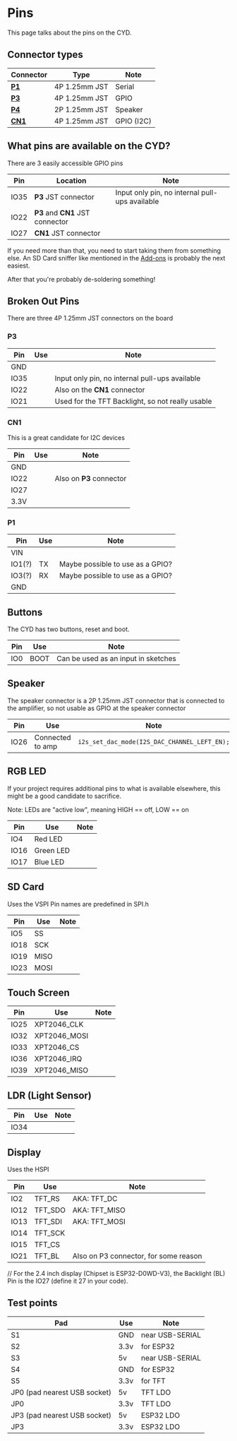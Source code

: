 # Pins

This page talks about the pins on the CYD.

## Connector types

|Connector|Type    |Note                   |
|---      |---     |----                   |
|[**P1**](#p1)  |4P 1.25mm JST|Serial     |
|[**P3**](#p3)  |4P 1.25mm JST|GPIO       |
|[**P4**](#p4)  |2P 1.25mm JST|Speaker    |
|[**CN1**](#cn1)|4P 1.25mm JST|GPIO (I2C) |

## What pins are available on the CYD?

There are 3 easily accessible GPIO pins

|Pin|Location|Note|
|---|---|----|
|IO35|**P3** JST connector|Input only pin, no internal pull-ups available|
|IO22|**P3** and **CN1** JST connector||
|IO27|**CN1** JST connector||

If you need more than that, you need to start taking them from something else. An SD Card sniffer like mentioned in the [Add-ons](/ADDONS.md) is probably the next easiest.

After that you're probably de-soldering something!

## Broken Out Pins

There are three 4P 1.25mm JST connectors on the board

### P3
|Pin|Use|Note|
|---|---|----|
|GND|||
|IO35||Input only pin, no internal pull-ups available|
|IO22||Also on the **CN1** connector|
|IO21||Used for the TFT Backlight, so not really usable|

### CN1
This is a great candidate for I2C devices

|Pin|Use|Note|
|---|---|----|
|GND|||
|IO22||Also on **P3** connector|
|IO27|||
|3.3V|||

### P1
|Pin|Use|Note|
|---|---|----|
|VIN|||
|IO1(?)|TX|Maybe possible to use as a GPIO?|
|IO3(?)|RX|Maybe possible to use as a GPIO?|
|GND|||


## Buttons

The CYD has two buttons, reset and boot.

|Pin|Use|Note|
|---|---|----|
|IO0|BOOT|Can be used as an input in sketches|

## Speaker

The speaker connector is a 2P 1.25mm JST connector that is connected to the amplifier, so not usable as GPIO at the speaker connector

|Pin|Use|Note|
|---|---|----|
|IO26|Connected to amp|`i2s_set_dac_mode(I2S_DAC_CHANNEL_LEFT_EN);`|

## RGB LED

If your project requires additional pins to what is available elsewhere, this might be a good candidate to sacrifice.

Note: LEDs are "active low", meaning HIGH == off, LOW == on

|Pin|Use|Note|
|---|---|----|
|IO4|Red LED||
|IO16|Green LED||
|IO17|Blue LED||

## SD Card
Uses the VSPI
Pin names are predefined in SPI.h

|Pin|Use|Note|
|---|---|----|
|IO5|SS||
|IO18|SCK||
|IO19|MISO||
|IO23|MOSI||

## Touch Screen

|Pin|Use|Note|
|---|---|----|
|IO25|XPT2046_CLK||
|IO32|XPT2046_MOSI||
|IO33|XPT2046_CS||
|IO36|XPT2046_IRQ||
|IO39|XPT2046_MISO||

## LDR (Light Sensor)

|Pin|Use|Note|
|---|---|----|
|IO34|||

## Display
Uses the HSPI

|Pin|Use|Note|
|---|---|----|
|IO2|TFT_RS|AKA: TFT_DC|
|IO12|TFT_SDO|AKA: TFT_MISO|
|IO13|TFT_SDI|AKA: TFT_MOSI|
|IO14|TFT_SCK||
|IO15|TFT_CS||
|IO21|TFT_BL|Also on P3 connector, for some reason|

// For the 2.4 inch display (Chipset is ESP32-D0WD-V3), the Backlight (BL) Pin is the IO27 (define it 27 in your code). 

## Test points
|Pad|Use|Note|
|---|---|----|
|S1|GND|near USB-SERIAL|
|S2|3.3v|for ESP32|
|S3|5v|near USB-SERIAL|
|S4|GND|for ESP32|
|S5|3.3v|for TFT|
|JP0 (pad nearest USB socket)|5v|TFT LDO|
|JP0|3.3v|TFT LDO|
|JP3 (pad nearest USB socket)|5v|ESP32 LDO|
|JP3|3.3v|ESP32 LDO|
